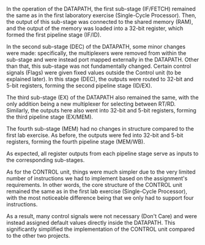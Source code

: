 In the operation of the DATAPATH, the first sub-stage (IF/FETCH) remained the same as in the first laboratory exercise (Single-Cycle Processor). Then, the output of this sub-stage was connected to the shared memory (RAM), and the output of the memory was loaded into a 32-bit register, which formed the first pipeline stage (IF/ID).

In the second sub-stage (DEC) of the DATAPATH, some minor changes were made: specifically, the multiplexers were removed from within the sub-stage and were instead port mapped externally in the DATAPATH. Other than that, this sub-stage was not fundamentally changed. Certain control signals (Flags) were given fixed values outside the Control unit (to be explained later). In this stage (DEC), the outputs were routed to 32-bit and 5-bit registers, forming the second pipeline stage (ID/EX).

The third sub-stage (EX) of the DATAPATH also remained the same, with the only addition being a new multiplexer for selecting between RT/RD. Similarly, the outputs here also went into 32-bit and 5-bit registers, forming the third pipeline stage (EX/MEM).

The fourth sub-stage (MEM) had no changes in structure compared to the first lab exercise. As before, the outputs were fed into 32-bit and 5-bit registers, forming the fourth pipeline stage (MEM/WB).

As expected, all register outputs from each pipeline stage serve as inputs to the corresponding sub-stages.

As for the CONTROL unit, things were much simpler due to the very limited number of instructions we had to implement based on the assignment's requirements. In other words, the core structure of the CONTROL unit remained the same as in the first lab exercise (Single-Cycle Processor), with the most noticeable difference being that we only had to support four instructions.

As a result, many control signals were not necessary (Don't Care) and were instead assigned default values directly inside the DATAPATH. This significantly simplified the implementation of the CONTROL unit compared to the other two projects.
